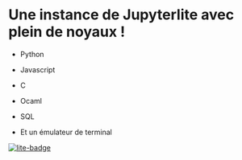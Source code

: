# Une instance de Jupyterlite avec plein de noyaux !

- Python
- Javascript
- C
- Ocaml
- SQL

- Et un émulateur de terminal 

[![lite-badge](https://jupyterlite.rtfd.io/en/latest/_static/badge.svg)](https://davy39.github.io/ide/lab/index.html)
